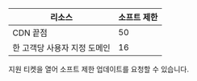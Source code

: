 
| 리소스 | 소프트 제한 
--- | ---
| CDN 끝점 | 50
| 한 고객당 사용자 지정 도메인| 16

지원 티켓을 열어 소프트 제한 업데이트를 요청할 수 있습니다.

<!---HONumber=August15_HO7-->